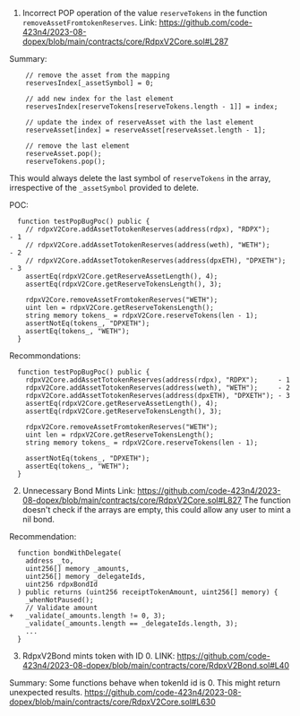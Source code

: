 1. Incorrect POP operation of the value `reserveTokens` in the function `removeAssetFromtokenReserves`.
Link:
https://github.com/code-423n4/2023-08-dopex/blob/main/contracts/core/RdpxV2Core.sol#L287

Summary:
```solidity
    // remove the asset from the mapping
    reservesIndex[_assetSymbol] = 0;

    // add new index for the last element
    reservesIndex[reserveTokens[reserveTokens.length - 1]] = index;

    // update the index of reserveAsset with the last element
    reserveAsset[index] = reserveAsset[reserveAsset.length - 1];

    // remove the last element
    reserveAsset.pop();
    reserveTokens.pop();
```
This would always delete the last symbol of `reserveTokens` in the array, irrespective of the `_assetSymbol` provided to delete.

POC:
```solidity
  function testPopBugPoc() public {
    // rdpxV2Core.addAssetTotokenReserves(address(rdpx), "RDPX");     - 1
    // rdpxV2Core.addAssetTotokenReserves(address(weth), "WETH");     - 2
    // rdpxV2Core.addAssetTotokenReserves(address(dpxETH), "DPXETH"); - 3
    assertEq(rdpxV2Core.getReserveAssetLength(), 4);
    assertEq(rdpxV2Core.getReserveTokensLength(), 3);

    rdpxV2Core.removeAssetFromtokenReserves("WETH");
    uint len = rdpxV2Core.getReserveTokensLength();
    string memory tokens_ = rdpxV2Core.reserveTokens(len - 1);
    assertNotEq(tokens_, "DPXETH");
    assertEq(tokens_, "WETH");
  }
```

Recommondations:
```
  function testPopBugPoc() public {
    rdpxV2Core.addAssetTotokenReserves(address(rdpx), "RDPX");     - 1
    rdpxV2Core.addAssetTotokenReserves(address(weth), "WETH");     - 2
    rdpxV2Core.addAssetTotokenReserves(address(dpxETH), "DPXETH"); - 3
    assertEq(rdpxV2Core.getReserveAssetLength(), 4);
    assertEq(rdpxV2Core.getReserveTokensLength(), 3);

    rdpxV2Core.removeAssetFromtokenReserves("WETH");
    uint len = rdpxV2Core.getReserveTokensLength();
    string memory tokens_ = rdpxV2Core.reserveTokens(len - 1);

    assertNotEq(tokens_, "DPXETH");
    assertEq(tokens_, "WETH");
  }
```
2. Unnecessary Bond Mints
Link:
https://github.com/code-423n4/2023-08-dopex/blob/main/contracts/core/RdpxV2Core.sol#L827
The function doesn't check if the arrays are empty, this could allow any user to mint a nil bond.

Recommendation:
```
  function bondWithDelegate(
    address _to,
    uint256[] memory _amounts,
    uint256[] memory _delegateIds,
    uint256 rdpxBondId
  ) public returns (uint256 receiptTokenAmount, uint256[] memory) {
    _whenNotPaused();
    // Validate amount
+   _validate(_amounts.length != 0, 3);   
    _validate(_amounts.length == _delegateIds.length, 3);
    ...
  }
```

3. RdpxV2Bond mints token with ID 0.
LINK:
https://github.com/code-423n4/2023-08-dopex/blob/main/contracts/core/RdpxV2Bond.sol#L40

Summary:
Some functions behave when tokenId id is 0. This might return unexpected results.
https://github.com/code-423n4/2023-08-dopex/blob/main/contracts/core/RdpxV2Core.sol#L630


